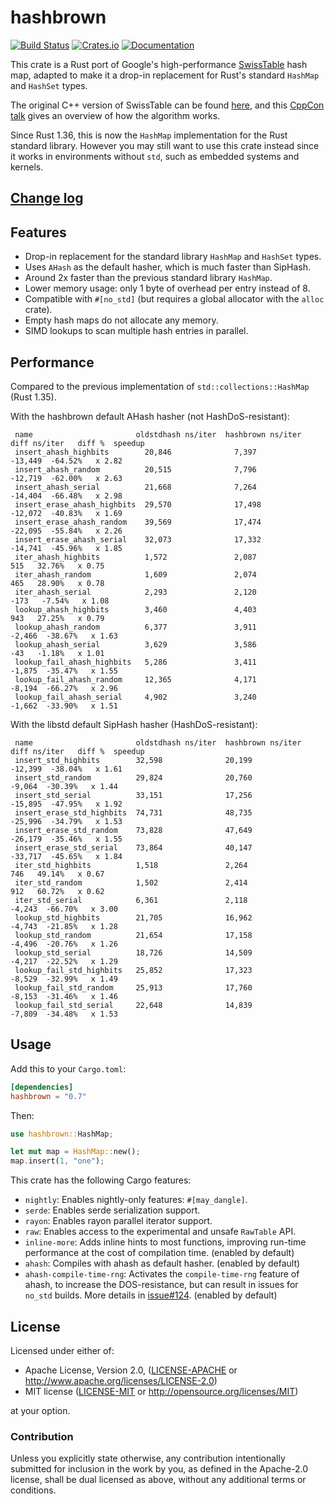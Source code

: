 hashbrown
=========

[![Build Status](https://travis-ci.com/rust-lang/hashbrown.svg?branch=master)](https://travis-ci.com/rust-lang/hashbrown)
[![Crates.io](https://img.shields.io/crates/v/hashbrown.svg)](https://crates.io/crates/hashbrown)
[![Documentation](https://docs.rs/hashbrown/badge.svg)](https://docs.rs/hashbrown)

This crate is a Rust port of Google's high-performance [SwissTable] hash
map, adapted to make it a drop-in replacement for Rust's standard `HashMap`
and `HashSet` types.

The original C++ version of SwissTable can be found [here], and this
[CppCon talk] gives an overview of how the algorithm works.

Since Rust 1.36, this is now the `HashMap` implementation for the Rust standard
library. However you may still want to use this crate instead since it works
in environments without `std`, such as embedded systems and kernels.

[SwissTable]: https://abseil.io/blog/20180927-swisstables
[here]: https://github.com/abseil/abseil-cpp/blob/master/absl/container/internal/raw_hash_set.h
[CppCon talk]: https://www.youtube.com/watch?v=ncHmEUmJZf4

## [Change log](CHANGELOG.md)

## Features

- Drop-in replacement for the standard library `HashMap` and `HashSet` types.
- Uses `AHash` as the default hasher, which is much faster than SipHash.
- Around 2x faster than the previous standard library `HashMap`.
- Lower memory usage: only 1 byte of overhead per entry instead of 8.
- Compatible with `#[no_std]` (but requires a global allocator with the `alloc` crate).
- Empty hash maps do not allocate any memory.
- SIMD lookups to scan multiple hash entries in parallel.

## Performance

Compared to the previous implementation of `std::collections::HashMap` (Rust 1.35).

With the hashbrown default AHash hasher (not HashDoS-resistant):

```text
 name                       oldstdhash ns/iter  hashbrown ns/iter  diff ns/iter   diff %  speedup 
 insert_ahash_highbits        20,846              7,397                   -13,449  -64.52%   x 2.82 
 insert_ahash_random          20,515              7,796                   -12,719  -62.00%   x 2.63 
 insert_ahash_serial          21,668              7,264                   -14,404  -66.48%   x 2.98 
 insert_erase_ahash_highbits  29,570              17,498                  -12,072  -40.83%   x 1.69 
 insert_erase_ahash_random    39,569              17,474                  -22,095  -55.84%   x 2.26 
 insert_erase_ahash_serial    32,073              17,332                  -14,741  -45.96%   x 1.85 
 iter_ahash_highbits          1,572               2,087                       515   32.76%   x 0.75 
 iter_ahash_random            1,609               2,074                       465   28.90%   x 0.78 
 iter_ahash_serial            2,293               2,120                      -173   -7.54%   x 1.08 
 lookup_ahash_highbits        3,460               4,403                       943   27.25%   x 0.79 
 lookup_ahash_random          6,377               3,911                    -2,466  -38.67%   x 1.63 
 lookup_ahash_serial          3,629               3,586                       -43   -1.18%   x 1.01 
 lookup_fail_ahash_highbits   5,286               3,411                    -1,875  -35.47%   x 1.55 
 lookup_fail_ahash_random     12,365              4,171                    -8,194  -66.27%   x 2.96 
 lookup_fail_ahash_serial     4,902               3,240                    -1,662  -33.90%   x 1.51 
```

With the libstd default SipHash hasher (HashDoS-resistant):

```text
 name                       oldstdhash ns/iter  hashbrown ns/iter  diff ns/iter   diff %  speedup 
 insert_std_highbits        32,598              20,199                  -12,399  -38.04%   x 1.61 
 insert_std_random          29,824              20,760                   -9,064  -30.39%   x 1.44 
 insert_std_serial          33,151              17,256                  -15,895  -47.95%   x 1.92 
 insert_erase_std_highbits  74,731              48,735                  -25,996  -34.79%   x 1.53 
 insert_erase_std_random    73,828              47,649                  -26,179  -35.46%   x 1.55 
 insert_erase_std_serial    73,864              40,147                  -33,717  -45.65%   x 1.84 
 iter_std_highbits          1,518               2,264                       746   49.14%   x 0.67 
 iter_std_random            1,502               2,414                       912   60.72%   x 0.62 
 iter_std_serial            6,361               2,118                    -4,243  -66.70%   x 3.00 
 lookup_std_highbits        21,705              16,962                   -4,743  -21.85%   x 1.28 
 lookup_std_random          21,654              17,158                   -4,496  -20.76%   x 1.26 
 lookup_std_serial          18,726              14,509                   -4,217  -22.52%   x 1.29 
 lookup_fail_std_highbits   25,852              17,323                   -8,529  -32.99%   x 1.49 
 lookup_fail_std_random     25,913              17,760                   -8,153  -31.46%   x 1.46 
 lookup_fail_std_serial     22,648              14,839                   -7,809  -34.48%   x 1.53 
```

## Usage

Add this to your `Cargo.toml`:

```toml
[dependencies]
hashbrown = "0.7"
```

Then:

```rust
use hashbrown::HashMap;

let mut map = HashMap::new();
map.insert(1, "one");
```

This crate has the following Cargo features:

- `nightly`: Enables nightly-only features: `#[may_dangle]`.
- `serde`: Enables serde serialization support.
- `rayon`: Enables rayon parallel iterator support.
- `raw`: Enables access to the experimental and unsafe `RawTable` API.
- `inline-more`: Adds inline hints to most functions, improving run-time performance at the cost
  of compilation time. (enabled by default)
- `ahash`: Compiles with ahash as default hasher. (enabled by default)
- `ahash-compile-time-rng`: Activates the `compile-time-rng` feature of ahash, to increase the
   DOS-resistance, but can result in issues for `no_std` builds. More details in
   [issue#124](https://github.com/rust-lang/hashbrown/issues/124). (enabled by default)

## License

Licensed under either of:

 * Apache License, Version 2.0, ([LICENSE-APACHE](LICENSE-APACHE) or http://www.apache.org/licenses/LICENSE-2.0)
 * MIT license ([LICENSE-MIT](LICENSE-MIT) or http://opensource.org/licenses/MIT)

at your option.

### Contribution

Unless you explicitly state otherwise, any contribution intentionally submitted
for inclusion in the work by you, as defined in the Apache-2.0 license, shall be dual licensed as above, without any
additional terms or conditions.
